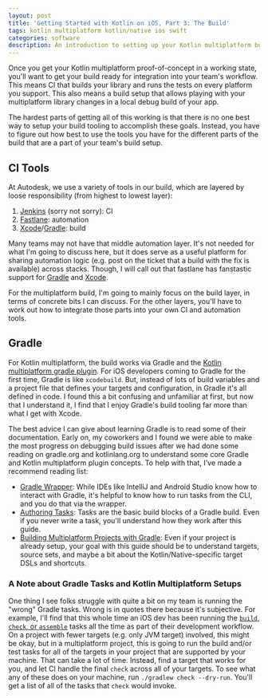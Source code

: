 ```yaml
---
layout: post
title: 'Getting Started with Kotlin on iOS, Part 3: The Build'
tags: kotlin multiplatform kotlin/native ios swift
categories: software
description: An introduction to setting up your Kotlin multiplatform build for iOS.
---
```


Once you get your Kotlin multiplatform proof-of-concept in a working state, you'll want to get your build ready for integration into your team's workflow. This means CI that builds your library and runs the tests on every platform you support. This also means a build setup that allows playing with your multiplatform library changes in a local debug build of your app.

The hardest parts of getting all of this working is that there is no one best way to setup your build tooling to accomplish these goals. Instead, you have to figure out how best to use the tools you have for the different parts of the build that are a part of your team's build setup.

## CI Tools

At Autodesk, we use a variety of tools in our build, which are layered by loose responsibility (from highest to lowest layer):

1. [Jenkins](https://www.jenkins.io) (sorry not sorry): CI
1. [Fastlane](https://fastlane.tools): automation
1. [Xcode](https://developer.apple.com/xcode)/[Gradle](https://gradle.org): build

Many teams may not have that middle automation layer. It's not needed for what I'm going to discuss here, but it does serve as a useful platform for sharing automation logic (e.g. post on the ticket that a build with the fix is available) across stacks. Though, I will call out that fastlane has fanstastic support for [Gradle](https://docs.fastlane.tools/actions/gradle/) and [Xcode](https://docs.fastlane.tools/actions/xcodebuild/).

For the multiplatform build, I'm going to mainly focus on the build layer, in terms of concrete bits I can discuss. For the other layers, you'll have to work out how to integrate those parts into your own CI and automation tools.

## Gradle

For Kotlin multiplatform, the build works via Gradle and the [Kotlin multiplatform gradle plugin](https://kotlinlang.org/docs/reference/building-mpp-with-gradle.html#setting-up-a-multiplatform-project). For iOS developers coming to Gradle for the first time, Gradle is like `xcodebuild`. But, instead of lots of build variables and a project file that defines your targets and configuration, in Gradle it's all defined in code. I found this a bit confusing and unfamiliar at first, but now that I understand it, I find that I enjoy Gradle's build tooling far more than what I get with Xcode.

The best advice I can give about learning Gradle is to read some of their documentation. Early on, my coworkers and I found we were able to make the most progress on debugging build issues after we had done some reading on gradle.org and kotlinlang.org to understand some core Gradle and Kotlin multiplatform plugin concepts. To help with that, I've made a recommend reading list:

- [Gradle Wrapper](https://docs.gradle.org/current/userguide/gradle_wrapper.html): While IDEs like IntelliJ and Android Studio know how to interact with Gradle, it's helpful to know how to run tasks from the CLI, and you do that via the wrapper.
- [Authoring Tasks](https://docs.gradle.org/current/userguide/more_about_tasks.html): Tasks are the basic build blocks of a Gradle build. Even if you never write a task, you'll understand how they work after this guide.
- [Building Multiplatform Projects with Gradle](https://kotlinlang.org/docs/reference/building-mpp-with-gradle.html): Even if your project is already setup, your goal with this guide should be to understand targets, source sets, and maybe a bit about the Kotlin/Native-specific target DSLs and shortcuts.

### A Note about Gradle Tasks and Kotlin Multiplatform Setups

One thing I see folks struggle with quite a bit on my team is running the "wrong" Gradle tasks. Wrong is in quotes there because it's subjective. For example, I'll find that this whole time an iOS dev has been running the [`build`, `check`, or `assemble`](https://docs.gradle.org/current/userguide/base_plugin.html) tasks all the time as part of their development workflow. On a project with fewer targets (e.g. only JVM target) involved, this might be okay, but in a multiplatform project, this is going to run the build and/or test tasks for all of the targets in your project that are supported by your machine. That can take a lot of time. Instead, find a target that works for you, and let CI handle the final `check` across all of your targets. To see what any of these does on your machine, run `./gradlew check --dry-run`. You'll get a list of all of the tasks that `check` would invoke.
